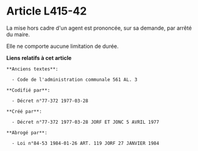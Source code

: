 # Article L415-42

La mise hors cadre d'un agent est prononcée, sur sa demande, par arrêté du maire.

Elle ne comporte aucune limitation de durée.

**Liens relatifs à cet article**

	**Anciens textes**:

	  - Code de l'administration communale 561 AL. 3

	**Codifié par**:

	  - Décret n°77-372 1977-03-28

	**Créé par**:

	  - Décret n°77-372 1977-03-28 JORF ET JONC 5 AVRIL 1977

	**Abrogé par**:

	  - Loi n°84-53 1984-01-26 ART. 119 JORF 27 JANVIER 1984
